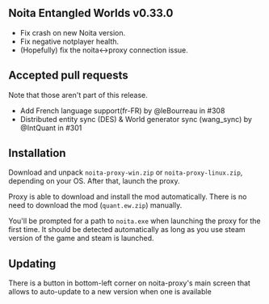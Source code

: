 ## Noita Entangled Worlds v0.33.0

- Fix crash on new Noita version.
- Fix negative notplayer health.
- (Hopefully) fix the noita<->proxy connection issue.

## Accepted pull requests

Note that those aren't part of this release.

- Add French language support(fr-FR) by @leBourreau in #308
- Distributed entity sync (DES) & World generator sync (wang_sync) by @IntQuant in #301
## Installation


Download and unpack `noita-proxy-win.zip` or `noita-proxy-linux.zip`, depending on your OS. After that, launch the proxy.


Proxy is able to download and install the mod automatically. There is no need to download the mod (`quant.ew.zip`) manually.


You'll be prompted for a path to `noita.exe` when launching the proxy for the first time.
It should be detected automatically as long as you use steam version of the game and steam is launched.
        

## Updating


There is a button in bottom-left corner on noita-proxy's main screen that allows to auto-update to a new version when one is available

